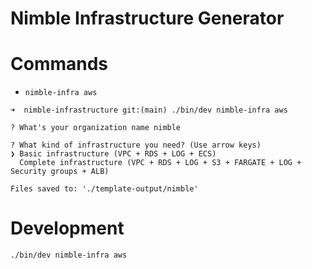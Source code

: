 Nimble Infrastructure Generator
=================
# Commands

* `nimble-infra aws`

```sh-session
➜  nimble-infrastructure git:(main) ./bin/dev nimble-infra aws

? What's your organization name nimble

? What kind of infrastructure you need? (Use arrow keys)
❯ Basic infrastructure (VPC + RDS + LOG + ECS)
  Complete infrastructure (VPC + RDS + LOG + S3 + FARGATE + LOG + Security groups + ALB)

Files saved to: './template-output/nimble'
```

# Development

```bash
./bin/dev nimble-infra aws
```
